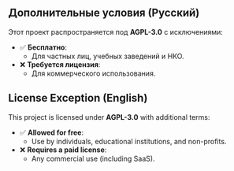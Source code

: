 ## Дополнительные условия (Русский)
Этот проект распространяется под **AGPL-3.0** с исключениями:
- ✅ **Бесплатно**:  
  - Для частных лиц, учебных заведений и НКО.  
- ❌ **Требуется лицензия**:  
  - Для коммерческого использования.  

## License Exception (English)
This project is licensed under **AGPL-3.0** with additional terms:
- ✅ **Allowed for free**:  
  - Use by individuals, educational institutions, and non-profits.  
- ❌ **Requires a paid license**:  
  - Any commercial use (including SaaS).  
